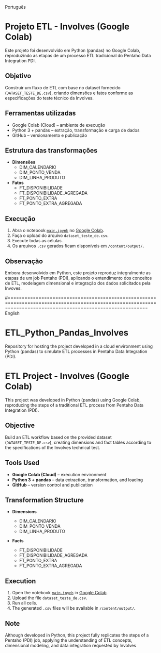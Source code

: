 Português
# Projeto ETL - Involves (Google Colab)
Este projeto foi desenvolvido em Python (pandas) no Google Colab, reproduzindo as etapas de um processo ETL tradicional do Pentaho Data Integration PDI.

## Objetivo
Construir um fluxo de ETL com base no dataset fornecido (`DATASET_TESTE_DE.csv`), criando dimensões e fatos conforme as especificações do teste técnico da Involves.

## Ferramentas utilizadas
- Google Colab (Cloud) – ambiente de execução  
- Python 3 + pandas – extração, transformação e carga de dados  
- GitHub – versionamento e publicação  

## Estrutura das transformações
- **Dimensões**
  - DIM_CALENDARIO
  - DIM_PONTO_VENDA
  - DIM_LINHA_PRODUTO  
- **Fatos**
  - FT_DISPONIBILIDADE
  - FT_DISPONIBILIDADE_AGREGADA
  - FT_PONTO_EXTRA
  - FT_PONTO_EXTRA_AGREGADA

## Execução
1. Abra o notebook [`main.ipynb`](./main.ipynb) no [Google Colab](https://colab.research.google.com).  
2. Faça o upload do arquivo `dataset_teste_de.csv`.  
3. Execute todas as células.  
4. Os arquivos `.csv` gerados ficam disponíveis em `/content/output/`.

## Observação
Embora desenvolvido em Python, este projeto reproduz integralmente as etapas de um job Pentaho (PDI), aplicando o entendimento dos conceitos de ETL, modelagem dimensional e integração dos dados solicitados pela Invoves.

#==============================================================================================================================================================
English
# ETL_Python_Pandas_Involves  
Repository for hosting the project developed in a cloud environment using Python (pandas) to simulate ETL processes in Pentaho Data Integration (PDI).  

# ETL Project - Involves (Google Colab)  
This project was developed in Python (pandas) using Google Colab, reproducing the steps of a traditional ETL process from Pentaho Data Integration (PDI).  

## Objective  
Build an ETL workflow based on the provided dataset (`DATASET_TESTE_DE.csv`), creating dimensions and fact tables according to the specifications of the Involves technical test.  

## Tools Used  
- **Google Colab (Cloud)** – execution environment  
- **Python 3 + pandas** – data extraction, transformation, and loading  
- **GitHub** – version control and publication  

## Transformation Structure  
- **Dimensions**  
  - DIM_CALENDARIO  
  - DIM_PONTO_VENDA  
  - DIM_LINHA_PRODUTO  

- **Facts**  
  - FT_DISPONIBILIDADE  
  - FT_DISPONIBILIDADE_AGREGADA  
  - FT_PONTO_EXTRA  
  - FT_PONTO_EXTRA_AGREGADA  

## Execution  
1. Open the notebook [`main.ipynb`](./main.ipynb) in [Google Colab](https://colab.research.google.com).  
2. Upload the file `dataset_teste_de.csv`.  
3. Run all cells.  
4. The generated `.csv` files will be available in `/content/output/`.  

## Note  
Although developed in Python, this project fully replicates the steps of a Pentaho (PDI) job, applying the understanding of ETL concepts, dimensional modeling, and data integration requested by Involves
